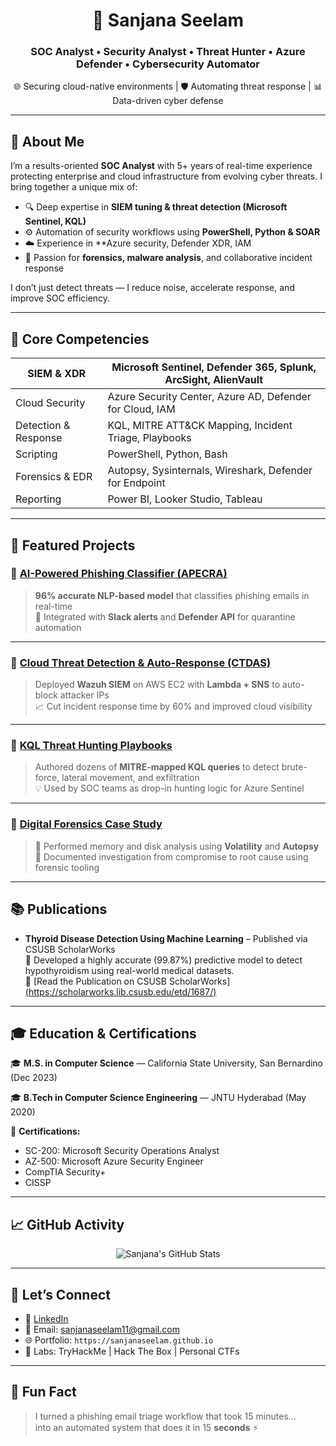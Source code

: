 <h1 align="center">🚨 Sanjana Seelam</h1>
<h3 align="center">SOC Analyst • Security Analyst • Threat Hunter • Azure Defender • Cybersecurity Automator</h3>

<p align="center">
🌐 Securing cloud-native environments | 🛡️ Automating threat response | 📊 Data-driven cyber defense
</p>

---

## 🧠 About Me

I’m a results-oriented **SOC Analyst** with 5+ years of real-time experience protecting enterprise and cloud infrastructure from evolving cyber threats. I bring together a unique mix of:

- 🔍 Deep expertise in **SIEM tuning & threat detection (Microsoft Sentinel, KQL)**
- ⚙️ Automation of security workflows using **PowerShell, Python & SOAR**
- ☁️ Experience in **Azure security, Defender XDR, IAM
- 🧩 Passion for **forensics, malware analysis**, and collaborative incident response

I don’t just detect threats — I reduce noise, accelerate response, and improve SOC efficiency.

---

## 💼 Core Competencies

| SIEM & XDR        | Microsoft Sentinel, Defender 365, Splunk, ArcSight, AlienVault |
|-------------------|-----------------------------------------------------------------|
| Cloud Security    | Azure Security Center, Azure AD, Defender for Cloud, IAM       |
| Detection & Response | KQL, MITRE ATT&CK Mapping, Incident Triage, Playbooks      |
| Scripting         | PowerShell, Python, Bash                                       |
| Forensics & EDR   | Autopsy, Sysinternals, Wireshark, Defender for Endpoint        |
| Reporting         | Power BI, Looker Studio, Tableau                               |

---

## 🚀 Featured Projects

### 📌 [AI-Powered Phishing Classifier (APECRA)](https://github.com/sanjanaseelam/apecra)
> **96% accurate NLP-based model** that classifies phishing emails in real-time  
> 🔄 Integrated with **Slack alerts** and **Defender API** for quarantine automation  

---

### 📌 [Cloud Threat Detection & Auto-Response (CTDAS)](https://github.com/sanjanaseelam/ctdas)
> Deployed **Wazuh SIEM** on AWS EC2 with **Lambda + SNS** to auto-block attacker IPs  
> 📈 Cut incident response time by 60% and improved cloud visibility  

---

### 📌 [KQL Threat Hunting Playbooks](https://github.com/sanjanaseelam/kql-hunting)
> Authored dozens of **MITRE-mapped KQL queries** to detect brute-force, lateral movement, and exfiltration  
> 💡 Used by SOC teams as drop-in hunting logic for Azure Sentinel  

---

### 📌 [Digital Forensics Case Study](#)
> 🧪 Performed memory and disk analysis using **Volatility** and **Autopsy**  
> 🎯 Documented investigation from compromise to root cause using forensic tooling

---

## 📚 Publications

- **Thyroid Disease Detection Using Machine Learning** – Published via CSUSB ScholarWorks  
  🧠 Developed a highly accurate (99.87%) predictive model to detect hypothyroidism using real-world medical datasets.  
  🔗 [Read the Publication on CSUSB ScholarWorks][(https://scholarworks.lib.csusb.edu/etd/1687/)](https://scholarworks.lib.csusb.edu/etd/1814/)

---

## 🎓 Education & Certifications

🎓 **M.S. in Computer Science** — California State University, San Bernardino (Dec 2023)

🎓 **B.Tech in Computer Science Engineering** — JNTU Hyderabad (May 2020)

📜 **Certifications:**  
- SC-200: Microsoft Security Operations Analyst  
- AZ-500: Microsoft Azure Security Engineer  
- CompTIA Security+  
- CISSP 

---

## 📈 GitHub Activity

<p align="center">
  <img src="https://github-readme-stats.vercel.app/api?username=sanjanaseelam&show_icons=true&theme=gruvbox" alt="Sanjana's GitHub Stats" />
</p>

---

## 🔗 Let’s Connect

- 💼 [LinkedIn](https://linkedin.com/in/sanjana9999)  
- 📧 Email: sanjanaseelam11@gmail.com  
- 🌐 Portfolio: `https://sanjanaseelam.github.io`  
- 🧪 Labs: TryHackMe | Hack The Box | Personal CTFs  

---

## 🧩 Fun Fact

> I turned a phishing email triage workflow that took 15 minutes…  
> into an automated system that does it in 15 **seconds** ⚡


